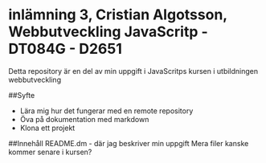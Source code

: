 # inlämning 3, Cristian Algotsson, Webbutveckling JavaScritp - DT084G - D2651

Detta repository är en del av min uppgift i JavaScritps kursen i utbildningen webbutveckling

##Syfte
- Lära mig hur det fungerar med en remote repository
- Öva på dokumentation med markdown
- Klona ett projekt

##Innehåll
README.dm  - där jag beskriver min uppgift
Mera filer kanske kommer senare i kursen?
